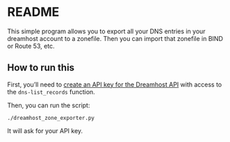# README

This simple program allows you to export all your DNS entries in your
dreamhost account to a zonefile. Then you can import that zonefile in
BIND or Route 53, etc.

## How to run this

First, you’ll need to [create an API key for the Dreamhost API](https://help.dreamhost.com/hc/en-us/articles/4407354972692-Connecting-to-the-DreamHost-API) with access to the `dns-list_records` function.

Then, you can run the script:

    ./dreamhost_zone_exporter.py

It will ask for your API key.
